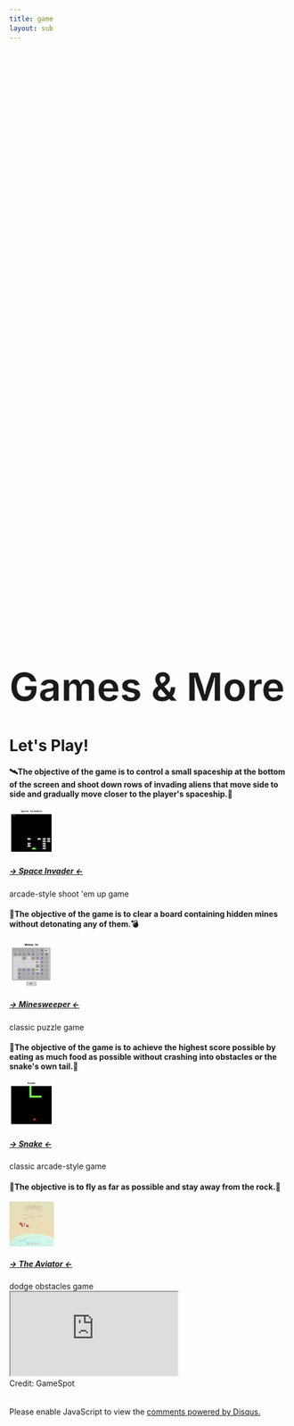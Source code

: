```yaml
---
title: game
layout: sub
---
```


<!-- Header Start -->
<div class="container-fluid bg-primary d-flex align-items-center mb-5 py-5" id="home" style="min-height: 25vh;"></div>
<!-- Header End -->

<!-- Testimonial Start -->
<div class="container-fluid py-5" id="testimonial">
    <div class="container">
        <div class="position-relative d-flex align-items-center justify-content-center">
            <h1 class="display-1 text-uppercase text-white" style="-webkit-text-stroke: 1px #dee2e6;font-size: 70px;">Games & More</h1>
            <h1 class="position-absolute text-uppercase text-primary">Let's Play!</h1>
        </div>
        <div class="row justify-content-center">
            <div class="col-lg-9">
                <div class="owl-carousel testimonial-carousel">
                    <div class="text-center">
                        <i class="fa fa-3x fa-quote-left text-primary mb-4"></i>
                        <h4 class="font-weight-light mb-4">
                            🛰The objective of the game is to control a small spaceship at the bottom of the screen and shoot down rows of 
                            invading aliens that move side to side and gradually move closer to the player's spaceship.🚀
                        </h4>
                        <img class="img-fluid rounded-circle mx-auto mb-3" src="img/space.png" style="width: 80px; height: 80px;">
                        <a class="font-weight-bold m-0" href="https://woodylinwc.github.io/Space-Invaders" target="_blank"><h5 class="font-weight-bold m-0">-> Space Invader <-</h5></a>
                        <span>arcade-style shoot 'em up game</span>
                    </div>
                    <div class="text-center">
                        <i class="fa fa-3x fa-quote-left text-primary mb-4"></i>
                        <h4 class="font-weight-light mb-4">
                            🔎The objective of the game is to clear a board containing hidden mines without detonating any of them.💣
                        </h4>
                        <img class="img-fluid rounded-circle mx-auto mb-3" src="img/minesweeper.png" style="width: 80px; height: 80px;">
                        <a class="font-weight-bold m-0" href="https://woodylinwc.github.io/Minesweeper/" target="_blank"><h5 class="font-weight-bold m-0">-> Minesweeper <-</h5></a>
                        <span>classic puzzle game</span>
                    </div>
                    <div class="text-center">
                        <i class="fa fa-3x fa-quote-left text-primary mb-4"></i>
                        <h4 class="font-weight-light mb-4">
                            🐍The objective of the game is to achieve the highest score possible by eating as much food as possible without crashing into obstacles or the snake's own tail.🍎
                        </h4>
                        <img class="img-fluid rounded-circle mx-auto mb-3" src="img/snake.png" style="width: 80px; height: 80px;">
                        <a class="font-weight-bold m-0" href="https://woodylinwc.github.io/Snake" target="_blank"><h5 class="font-weight-bold m-0">-> Snake <-</h5></a>
                        <span>classic arcade-style game</span>
                    </div>
                    <div class="text-center">
                        <i class="fa fa-3x fa-quote-left text-primary mb-4"></i>
                        <h4 class="font-weight-light mb-4">
                            🛫The objective is to fly as far as possible and stay away from the rock.🏅
                        </h4>
                        <img class="img-fluid rounded-circle mx-auto mb-3" src="img/plane.png" style="width: 80px; height: 80px;">
                        <a class="font-weight-bold m-0" href="https://woodylinwc.github.io/TheAviator" target="_blank"><h5 class="font-weight-bold m-0">-> The Aviator <-</h5></a>
                        <span>dodge obstacles game</span>
                    </div>
                </div>
            </div>
        </div>
    </div>
</div>
<!-- Testimonial End -->


<!-- iframe Start-->
<!-- <div id="my-iframe-container">
    <body>
        <iframe id="my-iframe" src="https://woodylinwc.github.io/TheAviator"></iframe>
    </body>
</div>
<div class="text-center">Credit: <a href="https://tympanus.net/codrops/2016/04/26/the-aviator-animating-basic-3d-scene-threejs/" target="_blank">Karim Maaloul</a></div>
<br />
<br /> -->
<!-- iframe Start-->


<!-- iframe Start-->
<div id="my-iframe-container">
    <body>
        <iframe id="my-iframe" src="https://www.gamespot.com/news/"></iframe>
    </body>
</div>
<div class="text-center">Credit: GameSpot</div>
<br />
<br />
<!-- iframe Start-->

<!-- Chat Start -->
<div id="disqus_thread"></div>
<script>
    /**
    *  RECOMMENDED CONFIGURATION VARIABLES: EDIT AND UNCOMMENT THE SECTION BELOW TO INSERT DYNAMIC VALUES FROM YOUR PLATFORM OR CMS.
    *  LEARN WHY DEFINING THESE VARIABLES IS IMPORTANT: https://disqus.com/admin/universalcode/#configuration-variables    */
    var disqus_config = function () {
    this.page.url = PAGE_URL;  // Replace PAGE_URL with your page's canonical URL variable
    this.page.identifier = PAGE_IDENTIFIER; // Replace PAGE_IDENTIFIER with your page's unique identifier variable
    };
    (function() { // DON'T EDIT BELOW THIS LINE
    var d = document, s = d.createElement('script');
    s.src = 'https://game-section.disqus.com/embed.js';
    s.setAttribute('data-timestamp', +new Date());
    (d.head || d.body).appendChild(s);
    })();
</script>
<noscript>Please enable JavaScript to view the <a href="https://disqus.com/?ref_noscript">comments powered by Disqus.</a></noscript>
<!-- Chat End -->

     